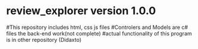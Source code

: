 # review_explorer version 1.0.0
#This repository includes html, css js files
#Controlers and Models are c# files the back-end work(not complete) 
#actual functionality of this program is in other repository (Didaxto)
